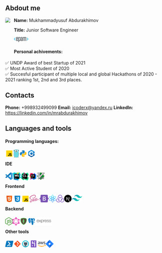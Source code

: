 ## Abdout me

<img src="https://avatars.githubusercontent.com/u/59238478?v=4" height="110" style="border-radius:10%; margin: 0 12px 0 0" align="left">

**Name:** Mukhammadyusuf Abdurakhimov

**Title:** Junior Software Engineer

<img src="./techs/epam.svg" height="16px">

#### Personal achivements:

✅ UNDP Award of best Startup of 2021 <br>
✅ Most Active Student of 2020 <br>
✅ Succesful participant of multiple local and global Hackathons of 2020 - 2021 ranking 1st, 2nd and 3rd places.

## Contacts

**Phone:** +998932499099
**Email:** icoderx@yandex.ru
**LinkedIn:** https://linkedin.com/in/mrabdurakhimov

## Languages and tools

#### Programming languages:

<img align="left" alt="JavaScript" height="26px" src="./techs/javascript.svg" />
<img align="left" alt="golang" height="26px" src="./techs/golang.svg" />
<img align="left" alt="python" height="26px" src="./techs/python.svg" />
<img align="left" alt="C++" height="26px" src="./techs/c++.svg" />
<br>

#### IDE

<img align="left" alt="Visual Studio Code" height="24px" src="./techs/vs-code.svg" />
<img align="left" alt="Webstrom" height="26px" src="./techs/webstorm.svg" />
<img align="left" alt="Webstrom" height="26px" src="./techs/clion.svg" />
<img align="left" alt="IntelliJ IDEA" height="26px" src="./techs/intellij.svg" />
<img align="left" alt="Vim" height="24px" src="./techs/vim.svg" />
<!-- <img align="left" alt="Vim" height="26px" src="./techs/vim.svg" /> -->
<br>

#### Frontend

<img align="left" alt="HTML" height="26px" src="./techs/html.svg" alt="html" />
<img align="left" alt="CSS" height="26px" src="./techs/css.svg" />
<img align="left" alt="CSS" height="26px" src="./techs/javascript.svg" />
<img align="left" alt="Sass" height="24px" src="./techs/sass.svg" />
<img align="left" alt="Bootstrap" height="24px" src="./techs/bootstrap.svg" />
<img align="left" alt="react" height="24px" src="./techs/react.svg" />
<img align="left" alt="react" height="24px" src="./techs/redux.svg" />
<img align="left" alt="NextJS" width="24px" src="./techs/nextjs.svg" />
<img align="left" alt="Tailwind" height="20px" src="./techs/tailwind.svg" />
<br>

#### Backend

<img align="left" alt="NodeJS" height="26px" src="./techs/node-js.svg" />
<img align="left" alt="GraphQL" height="26px" src="./techs/graphql.svg" />
<img align="left" alt="MongoDB" height="26px" src="./techs/mongodb.svg" />
<img align="left" alt="PostgreSQL" height="26px" src="./techs/postgres.svg" />
<img align="left" alt="express" height="26px" src="./techs/express.svg" />

<br>

#### Other tools

<img align="left" alt="Powershell" height="26px" src="./techs/powershell.svg" />
<img align="left" alt="Git" height="26px" src="./techs/git.svg" />
<img align="left" alt="GitHub" height="26px" src="./techs/github.svg" />
<img align="left" alt="Heroku" height="26px" src="./techs/heroku.svg" />
<img align="left" alt="AWS Lambda" height="26px" src="./techs/aws.svg" />
<img align="left" alt="Jira" height="26px" src="./techs/jira.svg" />
